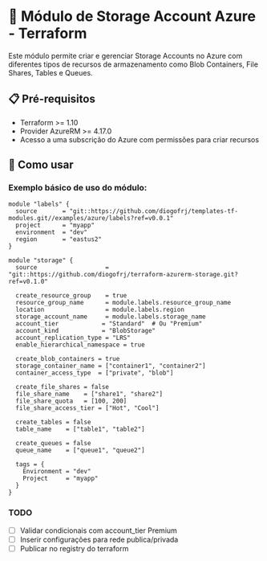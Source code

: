 # 📂 Módulo de Storage Account Azure - Terraform

Este módulo permite criar e gerenciar Storage Accounts no Azure com diferentes tipos de recursos de armazenamento como Blob Containers, File Shares, Tables e Queues.

## 📋 Pré-requisitos

- Terraform >= 1.10
- Provider AzureRM >= 4.17.0
- Acesso a uma subscrição do Azure com permissões para criar recursos

## 🚀 Como usar

### Exemplo básico de uso do módulo:

```hcl
module "labels" {
  source       = "git::https://github.com/diogofrj/templates-tf-modules.git//examples/azure/labels?ref=v0.0.1"
  project      = "myapp"
  environment  = "dev"
  region       = "eastus2"
}

module "storage" {
  source                   = "git::https://github.com/diogofrj/terraform-azurerm-storage.git?ref=v0.1.0"

  create_resource_group    = true
  resource_group_name      = module.labels.resource_group_name
  location                 = module.labels.region
  storage_account_name     = module.labels.storage_name
  account_tier            = "Standard"  # Ou "Premium"
  account_kind            = "BlobStorage"
  account_replication_type = "LRS"
  enable_hierarchical_namespace = true

  create_blob_containers = true
  storage_container_name = ["container1", "container2"]
  container_access_type  = ["private", "blob"]

  create_file_shares = false
  file_share_name    = ["share1", "share2"]
  file_share_quota   = [100, 200]
  file_share_access_tier = ["Hot", "Cool"]

  create_tables = false
  table_name    = ["table1", "table2"]

  create_queues = false
  queue_name    = ["queue1", "queue2"]

  tags = {
    Environment = "dev"
    Project     = "myapp"
  }
}
```

### TODO

- [ ] Validar condicionais com account_tier Premium
- [ ] Inserir configurações para rede publica/privada
- [ ] Publicar no registry do terraform

